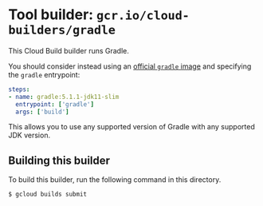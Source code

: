 # Tool builder: `gcr.io/cloud-builders/gradle`

This Cloud Build builder runs Gradle.

You should consider instead using an [official `gradle`
image](https://hub.docker.com/_/gradle/) and specifying the `gradle` entrypoint:

```yaml
steps:
- name: gradle:5.1.1-jdk11-slim
  entrypoint: ['gradle']
  args: ['build']
```

This allows you to use any supported version of Gradle with any supported JDK
version.

## Building this builder

To build this builder, run the following command in this directory.

    $ gcloud builds submit
